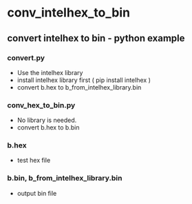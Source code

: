 # conv_intelhex_to_bin
## convert intelhex to bin - python example

### convert.py
 - Use the intelhex library
 - install intelhex library first ( pip install intelhex )
 - convert b.hex to b_from_intelhex_library.bin   

### conv_hex_to_bin.py
 - No library is needed. 
 - convert b.hex to b.bin   


### b.hex
 - test hex file

### b.bin, b_from_intelhex_library.bin
 - output bin file